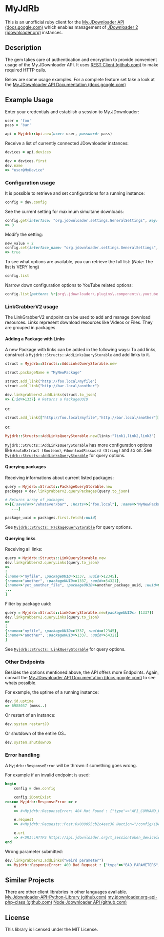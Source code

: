 # MyJdRb
This is an unofficial ruby client for the [My.JDownloader API (docs.google.com)](https://docs.google.com/document/d/1IGeAwg8bQyaCTeTl_WyjLyBPh4NBOayO0_MAmvP5Mu4/) which enables management of [JDownloader 2 (jdownloader.org)](http://jdownloader.org/) instances.

## Description
The gem takes care of authentication and encryption to provide convenient usage of the My.JDownloader API. It uses [REST Client (github.com)](https://github.com/rest-client/rest-client) to make required HTTP calls.

Below are some usage examples. For a complete feature set take a look at the [My.JDownloader API Documentation (docs.google.com)](https://docs.google.com/document/d/1IGeAwg8bQyaCTeTl_WyjLyBPh4NBOayO0_MAmvP5Mu4/)


## Example Usage
Enter your credentials and establish a session to My.JDownloader:
```rb
user = 'foo'
pass = 'bar'

api = Myjdrb::Api.new(user: user, password: pass)
```

Receive a list of currently connected JDownloader instances:
```rb
devices = api.devices

dev = devices.first
dev.name
=> "user@MyDevice"
```
###

### Configuration usage
It is possible to retrieve and set configurations for a running instance:

```rb
config = dev.config
```

See the current setting for maximum simultane downloads:
```rb
config.get(interface: "org.jdownloader.settings.GeneralSettings", key: "MaxSimultaneDownloads")
=> 3
```

Modify the setting:
```rb
new_value = 2
config.set(interface_name: "org.jdownloader.settings.GeneralSettings", key: "MaxSimultaneDownloads", value: new_value)
=> true
```

To see what options are available, you can retrieve the full list: (*Note*: The list is VERY long)
```rb
config.list
```

Narrow down configuration options to YouTube related options:
```rb
config.list(pattern: %r{org\.jdownloader\.plugins\.components\.youtube.*})
```

### LinkGrabberV2 usage
The LinkGrabberV2 endpoint can be used to add and manage download resources.
Links represent download resources like Videos or Files. They are grouped in packages.

#### Adding a Package with Links
A new Package with links can be added in the following ways:
To add links, construct a `Myjdrb::Structs::AddLinksQueryStorable` and add links to it.
```rb
struct = Myjdrb::Structs::AddLinksQueryStorable.new

struct.packageName = "MyNewPackage"

struct.add_link("http://foo.local/myfile")
struct.add_link("http://bar.local/another")

dev.linkgrabberv2.addLinks(struct.to_json)
=> {:id=>1337} # Returns a PackageUUID
```

or:
```rb
struct.add_link(["http://foo.local/myfile","http://bar.local/another"])
```

or:
```rb
Myjdrb::Structs::AddLinksQueryStorable.new(links:"link1,link2,link3")
```

`Myjdrb::Structs::AddLinksQueryStorable` has more configuration options like `#autoExtract (Boolean)`, `#downloadPassword (String)` and so on.
See [`Myjdrb::Structs::AddLinksQueryStorable`](lib/myjdrb/structs/add_links_query_storable.rb) for query options.

#### Querying packages
Receiving informations about current listed packages:

```rb
query = Myjdrb::Structs::PackageQueryStorable.new
packages = dev.linkgrabberv2.queryPackages(query.to_json)

# Returns array of packages
=>[{:saveTo=>"/whatever/bar", :hosts=>["foo.local"], :name=>"MyNewPackage", :childCount=>2, :uuid=>1337},
   ...]

package_uuid = packages.first.fetch(:uuid)
```

See [`Myjdrb::Structs::PackageQueryStorable`](lib/myjdrb/structs/package_query_storable.rb) for query options.

#### Querying links
Receiving all links:

```rb
query = Myjdrb::Structs::LinkQueryStorable.new
dev.linkgrabberv2.queryLinks(query.to_json)
=>
[
{:name=>"myfile", :packageUUID=>1337, :uuid=>12345},
{:name=>"another", :packageUUID=>1337, :uuid=>54321},
{:name=>"yet_another_file", :packageUUID=>another_package_uuid, :uuid=>98412},
...
]
```

Filter by package uuid:
```rb
query = Myjdrb::Structs::LinkQueryStorable.new(packageUUIDs: [1337])
dev.linkgrabberv2.queryLinks(query.to_json)
=>
[
{:name=>"myfile", :packageUUID=>1337, :uuid=>12345},
{:name=>"another", :packageUUID=>1337, :uuid=>54321}
]
```

See [`Myjdrb::Structs::LinkQueryStorable`](lib/myjdrb/structs/link_query_storable.rb) for query options.


### Other Endpoints
Besides the options mentioned above, the API offers more Endpoints. Again, consult the [My.JDownloader API Documentation (docs.google.com)](https://docs.google.com/document/d/1IGeAwg8bQyaCTeTl_WyjLyBPh4NBOayO0_MAmvP5Mu4/) to see whats possible.

For example, the uptime of a running instance:
```rb
dev.jd.uptime
=> 6988037 (mmss..)
```

Or restart of an instance:
```rb
dev.system.restartJD
```

Or shutdown of the entire OS..
```rb
dev.system.shutdownOS
```

### Error handling
A `Myjdrb::ResponseError` will be thrown if something goes wrong.

For example if an invalid endpoint is used:
```rb
begin
	config = dev.config

	config.iDontExist
rescue Myjdrb::ResponseError => e
	e
	=> #<Myjdrb::ResponseError: 404 Not Found : {"type"=>"API_COMMAND_NOT_FOUND", "data"=>nil, "src"=>"DEVICE"}>

	e.request
	=> #<Myjdrb::Requests::Post:0x000055cb2c4eac30 @action="/config/iDontExist", @api_version=1, @parameter=[], @query_parameter={}, @rid=1337>

	e.uri
	=> #<URI::HTTPS https://api.jdownloader.org/t_sessiontoken_deviceid/config/iDontExist>
end
```

Wrong parameter submitted:
```rb
dev.linkgrabberv2.addLinks("weird parameter")
 => Myjdrb::ResponseError: 400 Bad Request : {"type"=>"BAD_PARAMETERS", "data"=>"weird parameter", "src"=>"DEVICE"}
```

## Similar Projects
There are other client librabries in other languages available.
[My.Jdownloader-API-Python-Library (github.com)](https://github.com/mmarquezs/My.Jdownloader-API-Python-Library)
[my.jdownloader.org-api-php-class (github.com)](https://github.com/tofika/my.jdownloader.org-api-php-class)
[Node Jdownloader API (github.com)](https://github.com/malleguisse/node-jdownloader-api)

## License
This library is licensed under the MIT License.
